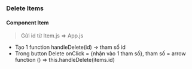 
### Delete Items

#### Component Item
> Gửi id từ Item.js => App.js

- Tạo 1 function handleDelete(id) -> tham số id
- Trong button Delete onClick = {nhận vào 1 tham số}, tham số = arrow function () => this.handleDelete(items.id)


